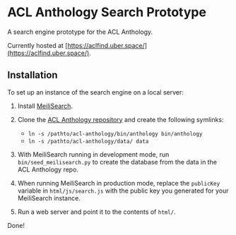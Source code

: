 # ACL Anthology Search Prototype

A search engine prototype for the ACL Anthology.

Currently hosted at [https://aclfind.uber.space/](https://aclfind.uber.space/).

## Installation

To set up an instance of the search engine on a local server:

1. Install [MeiliSearch](https://www.meilisearch.com/).

2. Clone the [ACL Anthology
repository](https://github.com/acl-org/acl-anthology/) and create the following symlinks:

   + `ln -s /pathto/acl-anthology/bin/anthology bin/anthology`
   + `ln -s /pathto/acl-anthology/data/ data`

3. With MeiliSearch running in development mode, run `bin/seed_meilisearch.py`
   to create the database from the data in the ACL Anthology repo.

4. When running MeiliSearch in production mode, replace the `publicKey` variable
   in `html/js/search.js` with the public key you generated for your MeiliSearch
   instance.

5. Run a web server and point it to the contents of `html/`.

Done!
